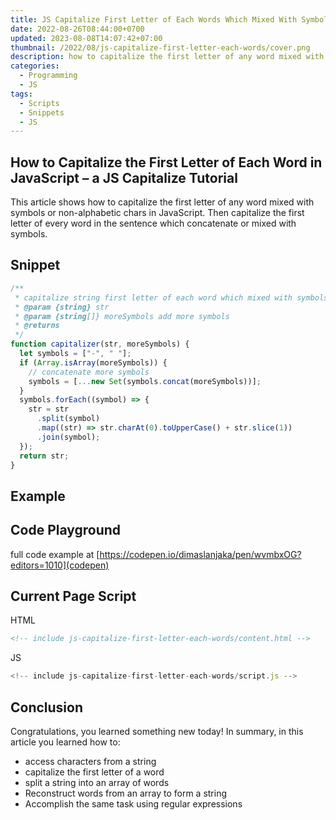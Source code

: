 ```yaml
---
title: JS Capitalize First Letter of Each Words Which Mixed With Symbols
date: 2022-08-26T08:44:00+0700
updated: 2023-08-08T14:07:42+07:00
thumbnail: /2022/08/js-capitalize-first-letter-each-words/cover.png
description: how to capitalize the first letter of any word mixed with symbols or non-alphabetic chars in JavaScript
categories:
  - Programming
  - JS
tags:
  - Scripts
  - Snippets
  - JS
---
```


## How to Capitalize the First Letter of Each Word in JavaScript – a JS Capitalize Tutorial
This article shows how to capitalize the first letter of any word mixed with symbols or non-alphabetic chars in JavaScript. Then capitalize the first letter of every word in the sentence which concatenate or mixed with symbols.

## Snippet

```js
/**
 * capitalize string first letter of each word which mixed with symbols
 * @param {string} str
 * @param {string[]} moreSymbols add more symbols
 * @returns
 */
function capitalizer(str, moreSymbols) {
  let symbols = ["-", " "];
  if (Array.isArray(moreSymbols)) {
    // concatenate more symbols
    symbols = [...new Set(symbols.concat(moreSymbols))];
  }
  symbols.forEach((symbol) => {
    str = str
      .split(symbol)
      .map((str) => str.charAt(0).toUpperCase() + str.slice(1))
      .join(symbol);
  });
  return str;
}
```

## Example

<!-- include js-capitalize-first-letter-each-words/content.html -->
<script src="js-capitalize-first-letter-each-words/script.js"></script>

## Code Playground
full code example at [https://codepen.io/dimaslanjaka/pen/wvmbxOG?editors=1010](codepen)

## Current Page Script

HTML

```html
<!-- include js-capitalize-first-letter-each-words/content.html -->
```

JS

```js
<!-- include js-capitalize-first-letter-each-words/script.js -->
```

## Conclusion

Congratulations, you learned something new today! In summary, in this article you learned how to:

- access characters from a string
- capitalize the first letter of a word
- split a string into an array of words
- Reconstruct words from an array to form a string
- Accomplish the same task using regular expressions
